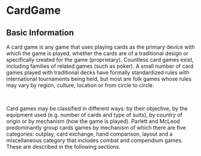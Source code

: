 # CardGame
<h2> Basic Information</h2>
<p>A card game is any game that uses playing cards as the primary device with which the game is played, whether the cards are of a traditional design or specifically created for the game (proprietary). Countless card games exist, including families of related games (such as poker). A small number of card games played with traditional decks have formally standardized rules with international tournaments being held, but most are folk games whose rules may vary by region, culture, location or from circle to circle.</p>
<br>
<p>Card games may be classified in different ways: by their objective, by the equipment used (e.g. number of cards and type of suits), by country of origin or by mechanism (how the game is played). Parlett and McLeod predominantly group cards games by mechanism of which there are five categories: outplay, card exchange, hand comparison, layout and a miscellaneous category that includes combat and compendium games. These are described in the following sections.</p>

